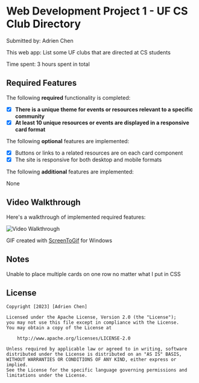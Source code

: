 # Web Development Project 1 - UF CS Club Directory

Submitted by: Adrien Chen

This web app: List some UF clubs that are directed at CS students

Time spent: 3 hours spent in total

## Required Features

The following **required** functionality is completed:

- [x] **There is a unique theme for events or resources relevant to a specific community**
- [x] **At least 10 unique resources or events are displayed in a responsive card format**

The following **optional** features are implemented:

- [x] Buttons or links to a related resources are on each card component
- [x] The site is responsive for both desktop and mobile formats

The following **additional** features are implemented:

None

## Video Walkthrough

Here's a walkthrough of implemented required features:

<img src='https://github.com/cantfindname/project-1/blob/main/codepathp1.gif' title='Video Walkthrough' width='' alt='Video Walkthrough' />

GIF created with
[ScreenToGif](https://www.screentogif.com/) for Windows

## Notes

Unable to place multiple cards on one row no matter what I put in CSS

## License

    Copyright [2023] [Adrien Chen]

    Licensed under the Apache License, Version 2.0 (the "License");
    you may not use this file except in compliance with the License.
    You may obtain a copy of the License at

        http://www.apache.org/licenses/LICENSE-2.0

    Unless required by applicable law or agreed to in writing, software
    distributed under the License is distributed on an "AS IS" BASIS,
    WITHOUT WARRANTIES OR CONDITIONS OF ANY KIND, either express or implied.
    See the License for the specific language governing permissions and
    limitations under the License.
